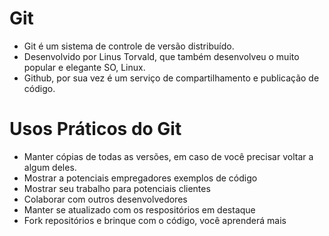 Git
==============================

* Git é um sistema de controle de versão distribuído.
* Desenvolvido por Linus Torvald, que também desenvolveu o muito popular e elegante SO, Linux.
* Github, por sua vez é um serviço de compartilhamento e publicação de código.

Usos Práticos do Git
================================

* Manter cópias de todas as versões, em caso de você precisar voltar a algum deles.
* Mostrar a potenciais empregadores exemplos de código
* Mostrar seu trabalho para potenciais clientes
* Colaborar com outros desenvolvedores
* Manter se atualizado com os respositórios em destaque
* Fork repositórios e brinque com o código, você aprenderá mais

